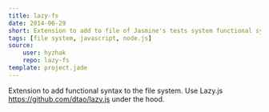 ```yaml
---
title: lazy-fs
date: 2014-06-29
short: Extension to add to file of Jasmine's tests system functional syntax.
tags: [file system, javascript, node.js]
source:
    user: hyzhak
    repo: lazy-fs
template: project.jade
---
```


Extension to add functional syntax to the file system. Use Lazy.js https://github.com/dtao/lazy.js under the hood.